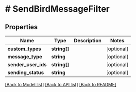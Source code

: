 # # SendBirdMessageFilter

## Properties

Name | Type | Description | Notes
------------ | ------------- | ------------- | -------------
**custom_types** | **string[]** |  | [optional]
**message_type** | **string** |  | [optional]
**sender_user_ids** | **string[]** |  | [optional]
**sending_status** | **string** |  | [optional]

[[Back to Model list]](../../README.md#models) [[Back to API list]](../../README.md#endpoints) [[Back to README]](../../README.md)
